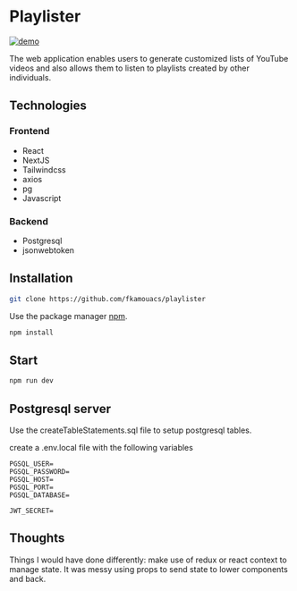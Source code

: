# Playlister


[![demo](https://img.youtube.com/vi/-R74MWnp7xs/0.jpg)](https://www.youtube.com/watch?v=-R74MWnp7xs)

The web application enables users to generate customized lists of YouTube videos and also allows them to listen to playlists created by other individuals.



## Technologies

### Frontend

* React 
* NextJS
* Tailwindcss
* axios
* pg
* Javascript

### Backend

* Postgresql
* jsonwebtoken

## Installation

```bash
git clone https://github.com/fkamouacs/playlister
```

Use the package manager [npm](https://nodejs.org/en/).

```bash
npm install
```

## Start

```bash
npm run dev
```

## Postgresql server

Use the createTableStatements.sql file to setup postgresql tables.

create a .env.local file with the following variables

```env
PGSQL_USER=
PGSQL_PASSWORD=
PGSQL_HOST=
PGSQL_PORT=
PGSQL_DATABASE=

JWT_SECRET=
```

## Thoughts

Things I would have done differently: make use of redux or react context to manage state. It was messy using props to send state to lower components and back.
